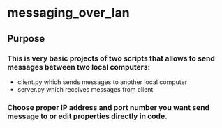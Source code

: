 # messaging_over_lan

## Purpose
### This is very basic projects of two scripts that allows to send messages between two local computers:
* client.py which sends messages to another local computer 
* server.py which receives messages from client
### Choose proper IP address and port number you want send message to or edit properties directly in code.
